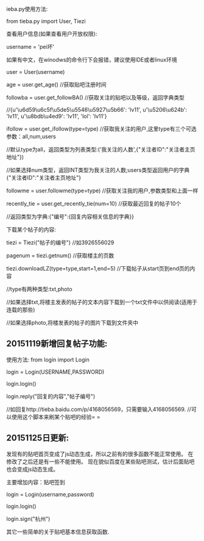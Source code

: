 ieba.py使用方法:

from tieba.py import User, Tiezi

查看用户信息(如果查看用户开放权限):

username = 'pei坏'

如果有中文，在winodws的命令行下会报错，建议使用IDE或者linux环境

user = User(username)

age = user.get_age() //获取贴吧注册时间

followba = user.get_followBA() //获取关注的贴吧以及等级，返回字典类型

//{u'\u6d59\u6c5f\u5de5\u5546\u5927\u5b66': 'lv11', u'\u5206\u624b': 'lv11', u'\u8bdb\u4ed9': 'lv11', 'lol': 'lv11'}

ifollow = user.get_ifollow(type=type) //获取我关注的用户,这里type有三个可选参数：all,num,users

//默认type为all，返回类型为列表类型:('我关注的人数',{"关注者ID":"关注者主页地址"})

//如果选择num类型，返回INT类型为我关注的人数;users类型返回用户的字典{"关注者ID":"关注者主页地址"}

followme = user.followme(type=type) //获取关注我的用户,参数类型和上面一样

recently_tie = user.get_recently_tie(num=10) //获取最近回复的帖子10个

//返回类型为字典:{"编号":{回复内容相关信息的字典}}

下载某个帖子的内容:

tiezi = Tiezi("帖子的编号") //如3926556029

pagenum = tiezi.getnum() //获取楼主的页数

tiezi.downloadLZ(type=type,start=1,end=5) //下载帖子从start页到end页的内容

//type有两种类型:txt,photo

//如果选择txt,将楼主发表的帖子的文本内容下载到一个txt文件中以供阅读(适用于连载的那些)

//如果选择photo,将楼发表的帖子的图片下载到文件夹中


## 20151119新增回复帖子功能:
使用方法:
from login import Login

login = Login(USERNAME,PASSWORD)

login.login()

login.reply("回复的内容","帖子编号")

//如回复http://tieba.baidu.com/p/4168056569，只需要输入4168056569.
//可以使用这个脚本来刷某个贴吧的经验= =

## 20151125日更新:
发现有的贴吧首页变成了js动态生成，所以之前有的很多函数不能正常使用。
在修改了之后还是有一些不能使用。
现在貌似百度在某些贴吧测试，估计后面贴吧也会变成js动态生成。

主要增加内容：贴吧签到

login = Login(username,password)

login.login()

login.sign("杭州")

其它一些简单的关于贴吧基本信息获取函数.
